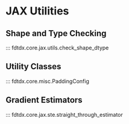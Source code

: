 # JAX Utilities

## Shape and Type Checking
::: fdtdx.core.jax.utils.check_shape_dtype

## Utility Classes
::: fdtdx.core.misc.PaddingConfig

## Gradient Estimators
::: fdtdx.core.jax.ste.straight_through_estimator
